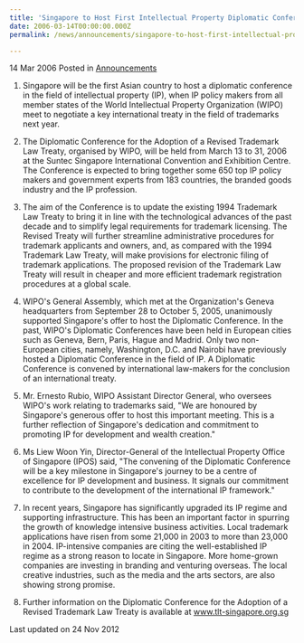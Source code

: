 ```yaml
---
title: 'Singapore to Host First Intellectual Property Diplomatic Conference in Asia'
date: 2006-03-14T00:00:00.000Z
permalink: /news/announcements/singapore-to-host-first-intellectual-property-diplomatic-conference-in-asia

---
```




14 Mar 2006 Posted in [Announcements](/news/announcements)


1. Singapore will be the first Asian country to host a diplomatic conference in the field of intellectual property (IP), when IP policy makers from all member states of the World Intellectual Property Organization (WIPO) meet to negotiate a key international treaty in the field of trademarks next year.
 
2. The Diplomatic Conference for the Adoption of a Revised Trademark Law Treaty, organised by WIPO, will be held from March 13 to 31, 2006 at the Suntec Singapore International Convention and Exhibition Centre. The Conference is expected to bring together some 650 top IP policy makers and government experts from 183 countries, the branded goods industry and the IP profession.
 
3. The aim of the Conference is to update the existing 1994 Trademark Law Treaty to bring it in line with the technological advances of the past decade and to simplify legal requirements for trademark licensing. The Revised Treaty will further streamline administrative procedures for trademark applicants and owners, and, as compared with the 1994 Trademark Law Treaty, will make provisions for electronic filing of trademark applications. The proposed revision of the Trademark Law Treaty will result in cheaper and more efficient trademark registration procedures at a global scale.
 
4. WIPO's General Assembly, which met at the Organization's Geneva headquarters from September 28 to October 5, 2005, unanimously supported Singapore's offer to host the Diplomatic Conference. In the past, WIPO's Diplomatic Conferences have been held in European cities such as Geneva, Bern, Paris, Hague and Madrid. Only two non-European cities, namely, Washington, D.C. and Nairobi have previously hosted a Diplomatic Conference in the field of IP. A Diplomatic Conference is convened by international law-makers for the conclusion of an international treaty.
 
5. Mr. Ernesto Rubio, WIPO Assistant Director General, who oversees WIPO's work relating to trademarks said, "We are honoured by Singapore's generous offer to host this important meeting. This is a further reflection of Singapore's dedication and commitment to promoting IP for development and wealth creation."
 
6. Ms Liew Woon Yin, Director-General of the Intellectual Property Office of Singapore (IPOS) said, "The convening of the Diplomatic Conference will be a key milestone in Singapore's journey to be a centre of excellence for IP development and business. It signals our commitment to contribute to the development of the international IP framework."
 
7. In recent years, Singapore has significantly upgraded its IP regime and supporting infrastructure. This has been an important factor in spurring the growth of knowledge intensive business activities. Local trademark applications have risen from some 21,000 in 2003 to more than 23,000 in 2004. IP-intensive companies are citing the well-established IP regime as a strong reason to locate in Singapore. More home-grown companies are investing in branding and venturing overseas. The local creative industries, such as the media and the arts sectors, are also showing strong promise.

8. Further information on the Diplomatic Conference for the Adoption of a Revised Trademark Law Treaty is available at www.tlt-singapore.org.sg

<p class="right-side-updated">Last updated on 24 Nov 2012</p> 
